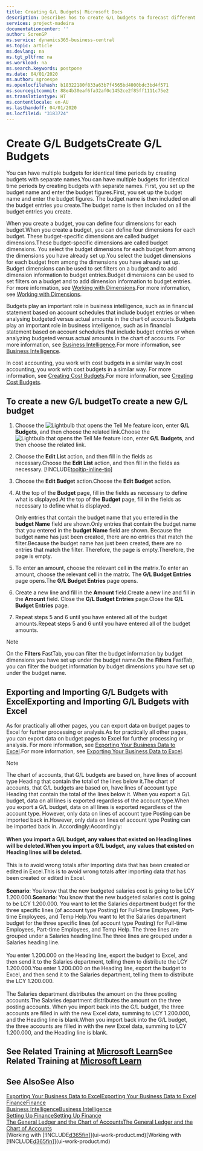 ```yaml
---
title: Creating G/L Budgets| Microsoft Docs
description: Describes hos to create G/L budgets to forecast different financial activities and assign dimensions for business intelligence purposes.
services: project-madeira
documentationcenter: ''
author: SorenGP
ms.service: dynamics365-business-central
ms.topic: article
ms.devlang: na
ms.tgt_pltfrm: na
ms.workload: na
ms.search.keywords: postpone
ms.date: 04/01/2020
ms.author: sgroespe
ms.openlocfilehash: b18322180f833a63b7f4565bd4000bdc3bd4f571
ms.sourcegitcommit: 88e4b30eaf6fa32af0c1452ce2f85ff1111c75e2
ms.translationtype: HT
ms.contentlocale: en-AU
ms.lasthandoff: 04/01/2020
ms.locfileid: "3183724"
---
```

# <a name="create-gl-budgets"></a><span data-ttu-id="049d9-103">Create G/L Budgets</span><span class="sxs-lookup"><span data-stu-id="049d9-103">Create G/L Budgets</span></span>
<span data-ttu-id="049d9-104">You can have multiple budgets for identical time periods by creating budgets with separate names.</span><span class="sxs-lookup"><span data-stu-id="049d9-104">You can have multiple budgets for identical time periods by creating budgets with separate names.</span></span> <span data-ttu-id="049d9-105">First, you set up the budget name and enter the budget figures.</span><span class="sxs-lookup"><span data-stu-id="049d9-105">First, you set up the budget name and enter the budget figures.</span></span> <span data-ttu-id="049d9-106">The budget name is then included on all the budget entries you create.</span><span class="sxs-lookup"><span data-stu-id="049d9-106">The budget name is then included on all the budget entries you create.</span></span>  

<span data-ttu-id="049d9-107">When you create a budget, you can define four dimensions for each budget.</span><span class="sxs-lookup"><span data-stu-id="049d9-107">When you create a budget, you can define four dimensions for each budget.</span></span> <span data-ttu-id="049d9-108">These budget-specific dimensions are called budget dimensions.</span><span class="sxs-lookup"><span data-stu-id="049d9-108">These budget-specific dimensions are called budget dimensions.</span></span> <span data-ttu-id="049d9-109">You select the budget dimensions for each budget from among the dimensions you have already set up.</span><span class="sxs-lookup"><span data-stu-id="049d9-109">You select the budget dimensions for each budget from among the dimensions you have already set up.</span></span> <span data-ttu-id="049d9-110">Budget dimensions can be used to set filters on a budget and to add dimension information to budget entries.</span><span class="sxs-lookup"><span data-stu-id="049d9-110">Budget dimensions can be used to set filters on a budget and to add dimension information to budget entries.</span></span> <span data-ttu-id="049d9-111">For more information, see [Working with Dimensions](finance-dimensions.md).</span><span class="sxs-lookup"><span data-stu-id="049d9-111">For more information, see [Working with Dimensions](finance-dimensions.md).</span></span>

<span data-ttu-id="049d9-112">Budgets play an important role in business intelligence, such as in financial statement based on account schedules that include budget entries or when analysing budgeted versus actual amounts in the chart of accounts.</span><span class="sxs-lookup"><span data-stu-id="049d9-112">Budgets play an important role in business intelligence, such as in financial statement based on account schedules that include budget entries or when analyzing budgeted versus actual amounts in the chart of accounts.</span></span> <span data-ttu-id="049d9-113">For more information, see [Business Intelligence](bi.md).</span><span class="sxs-lookup"><span data-stu-id="049d9-113">For more information, see [Business Intelligence](bi.md).</span></span>

<span data-ttu-id="049d9-114">In cost accounting, you work with cost budgets in a similar way.</span><span class="sxs-lookup"><span data-stu-id="049d9-114">In cost accounting, you work with cost budgets in a similar way.</span></span> <span data-ttu-id="049d9-115">For more information, see [Creating Cost Budgets](finance-create-cost-budgets.md).</span><span class="sxs-lookup"><span data-stu-id="049d9-115">For more information, see [Creating Cost Budgets](finance-create-cost-budgets.md).</span></span>    

## <a name="to-create-a-new-gl-budget"></a><span data-ttu-id="049d9-116">To create a new G/L budget</span><span class="sxs-lookup"><span data-stu-id="049d9-116">To create a new G/L budget</span></span>  
1. <span data-ttu-id="049d9-117">Choose the ![Lightbulb that opens the Tell Me feature](media/ui-search/search_small.png "Tell me what you want to do") icon, enter **G/L Budgets**, and then choose the related link.</span><span class="sxs-lookup"><span data-stu-id="049d9-117">Choose the ![Lightbulb that opens the Tell Me feature](media/ui-search/search_small.png "Tell me what you want to do") icon, enter **G/L Budgets**, and then choose the related link.</span></span>  
2. <span data-ttu-id="049d9-118">Choose the **Edit List** action, and then fill in the fields as necessary.</span><span class="sxs-lookup"><span data-stu-id="049d9-118">Choose the **Edit List** action, and then fill in the fields as necessary.</span></span> [!INCLUDE[tooltip-inline-tip](includes/tooltip-inline-tip_md.md)]  
3. <span data-ttu-id="049d9-119">Choose the **Edit Budget** action.</span><span class="sxs-lookup"><span data-stu-id="049d9-119">Choose the **Edit Budget** action.</span></span>
4. <span data-ttu-id="049d9-120">At the top of the **Budget** page, fill in the fields as necessary to define what is displayed.</span><span class="sxs-lookup"><span data-stu-id="049d9-120">At the top of the **Budget** page, fill in the fields as necessary to define what is displayed.</span></span>  

    <span data-ttu-id="049d9-121">Only entries that contain the budget name that you entered in the **budget Name** field are shown.</span><span class="sxs-lookup"><span data-stu-id="049d9-121">Only entries that contain the budget name that you entered in the **budget Name** field are shown.</span></span> <span data-ttu-id="049d9-122">Because the budget name has just been created, there are no entries that match the filter.</span><span class="sxs-lookup"><span data-stu-id="049d9-122">Because the budget name has just been created, there are no entries that match the filter.</span></span> <span data-ttu-id="049d9-123">Therefore, the page is empty.</span><span class="sxs-lookup"><span data-stu-id="049d9-123">Therefore, the page is empty.</span></span>  
5. <span data-ttu-id="049d9-124">To enter an amount, choose the relevant cell in the matrix.</span><span class="sxs-lookup"><span data-stu-id="049d9-124">To enter an amount, choose the relevant cell in the matrix.</span></span> <span data-ttu-id="049d9-125">The **G/L Budget Entries** page opens.</span><span class="sxs-lookup"><span data-stu-id="049d9-125">The **G/L Budget Entries** page opens.</span></span>  
6. <span data-ttu-id="049d9-126">Create a new line and fill in the **Amount** field.</span><span class="sxs-lookup"><span data-stu-id="049d9-126">Create a new line and fill in the **Amount** field.</span></span> <span data-ttu-id="049d9-127">Close the **G/L Budget Entries** page.</span><span class="sxs-lookup"><span data-stu-id="049d9-127">Close the **G/L Budget Entries** page.</span></span>  
7. <span data-ttu-id="049d9-128">Repeat steps 5 and 6 until you have entered all of the budget amounts.</span><span class="sxs-lookup"><span data-stu-id="049d9-128">Repeat steps 5 and 6 until you have entered all of the budget amounts.</span></span>  

> [!NOTE]  
>  <span data-ttu-id="049d9-129">On the **Filters** FastTab, you can filter the budget information by budget dimensions you have set up under the budget name.</span><span class="sxs-lookup"><span data-stu-id="049d9-129">On the **Filters** FastTab, you can filter the budget information by budget dimensions you have set up under the budget name.</span></span>

## <a name="exporting-and-importing-gl-budgets-with-excel"></a><span data-ttu-id="049d9-130">Exporting and Importing G/L Budgets with Excel</span><span class="sxs-lookup"><span data-stu-id="049d9-130">Exporting and Importing G/L Budgets with Excel</span></span>
<span data-ttu-id="049d9-131">As for practically all other pages, you can export data on budget pages to Excel for further processing or analysis.</span><span class="sxs-lookup"><span data-stu-id="049d9-131">As for practically all other pages, you can export data on budget pages to Excel for further processing or analysis.</span></span> <span data-ttu-id="049d9-132">For more information, see [Exporting Your Business Data to Excel](about-export-data.md).</span><span class="sxs-lookup"><span data-stu-id="049d9-132">For more information, see [Exporting Your Business Data to Excel](about-export-data.md).</span></span>

> [!NOTE]
> <span data-ttu-id="049d9-133">The chart of accounts, that G/L budgets are based on, have lines of account type Heading that contain the total of the lines below it.</span><span class="sxs-lookup"><span data-stu-id="049d9-133">The chart of accounts, that G/L budgets are based on, have lines of account type Heading that contain the total of the lines below it.</span></span> <span data-ttu-id="049d9-134">When you export a G/L budget, data on all lines is exported regardless of the account type.</span><span class="sxs-lookup"><span data-stu-id="049d9-134">When you export a G/L budget, data on all lines is exported regardless of the account type.</span></span> <span data-ttu-id="049d9-135">However, only data on lines of account type Posting can be imported back in.</span><span class="sxs-lookup"><span data-stu-id="049d9-135">However, only data on lines of account type Posting can be imported back in.</span></span> <span data-ttu-id="049d9-136">Accordingly:</span><span class="sxs-lookup"><span data-stu-id="049d9-136">Accordingly:</span></span> <br /><br /> <span data-ttu-id="049d9-137">**When you import a G/L budget, any values that existed on Heading lines will be deleted.**</span><span class="sxs-lookup"><span data-stu-id="049d9-137">**When you import a G/L budget, any values that existed on Heading lines will be deleted.**</span></span> <br /><br /> <span data-ttu-id="049d9-138">This is to avoid wrong totals after importing data that has been created or edited in Excel.</span><span class="sxs-lookup"><span data-stu-id="049d9-138">This is to avoid wrong totals after importing data that has been created or edited in Excel.</span></span><br /><br /> <span data-ttu-id="049d9-139">**Scenario**: You know that the new budgeted salaries cost is going to be LCY 1.200.000.</span><span class="sxs-lookup"><span data-stu-id="049d9-139">**Scenario**: You know that the new budgeted salaries cost is going to be LCY 1.200.000.</span></span> <span data-ttu-id="049d9-140">You want to let the Salaries department budget for the three specific lines (of account type Posting) for Full-time Employees, Part-time Employees, and Temp Help.</span><span class="sxs-lookup"><span data-stu-id="049d9-140">You want to let the Salaries department budget for the three specific lines (of account type Posting) for Full-time Employees, Part-time Employees, and Temp Help.</span></span> <span data-ttu-id="049d9-141">The three lines are grouped under a Salaries heading line.</span><span class="sxs-lookup"><span data-stu-id="049d9-141">The three lines are grouped under a Salaries heading line.</span></span><br /><br /><span data-ttu-id="049d9-142">You enter 1.200.000 on the Heading line, export the budget to Excel, and then send it to the Salaries department, telling them to distribute the LCY 1.200.000.</span><span class="sxs-lookup"><span data-stu-id="049d9-142">You enter 1.200.000 on the Heading line, export the budget to Excel, and then send it to the Salaries department, telling them to distribute the LCY 1.200.000.</span></span><br /><br /> <span data-ttu-id="049d9-143">The Salaries department distributes the amount on the three posting accounts.</span><span class="sxs-lookup"><span data-stu-id="049d9-143">The Salaries department distributes the amount on the three posting accounts.</span></span> <span data-ttu-id="049d9-144">When you import back into the G/L budget, the three accounts are filled in with the new Excel data, summing to LCY 1.200.000, and the Heading line is blank.</span><span class="sxs-lookup"><span data-stu-id="049d9-144">When you import back into the G/L budget, the three accounts are filled in with the new Excel data, summing to LCY 1.200.000, and the Heading line is blank.</span></span>

## <a name="see-related-training-at-microsoft-learn"></a><span data-ttu-id="049d9-145">See Related Training at [Microsoft Learn](/learn/modules/budgets-exchange-rates-dynamics-365-business-central/index)</span><span class="sxs-lookup"><span data-stu-id="049d9-145">See Related Training at [Microsoft Learn](/learn/modules/budgets-exchange-rates-dynamics-365-business-central/index)</span></span>

## <a name="see-also"></a><span data-ttu-id="049d9-146">See Also</span><span class="sxs-lookup"><span data-stu-id="049d9-146">See Also</span></span>
[<span data-ttu-id="049d9-147">Exporting Your Business Data to Excel</span><span class="sxs-lookup"><span data-stu-id="049d9-147">Exporting Your Business Data to Excel</span></span>](about-export-data.md)  
[<span data-ttu-id="049d9-148">Finance</span><span class="sxs-lookup"><span data-stu-id="049d9-148">Finance</span></span>](finance.md)  
[<span data-ttu-id="049d9-149">Business Intelligence</span><span class="sxs-lookup"><span data-stu-id="049d9-149">Business Intelligence</span></span>](bi.md)  
[<span data-ttu-id="049d9-150">Setting Up Finance</span><span class="sxs-lookup"><span data-stu-id="049d9-150">Setting Up Finance</span></span>](finance-setup-finance.md)  
[<span data-ttu-id="049d9-151">The General Ledger and the Chart of Accounts</span><span class="sxs-lookup"><span data-stu-id="049d9-151">The General Ledger and the Chart of Accounts</span></span>](finance-general-ledger.md)  
<span data-ttu-id="049d9-152">[Working with [!INCLUDE[d365fin](includes/d365fin_md.md)]](ui-work-product.md)</span><span class="sxs-lookup"><span data-stu-id="049d9-152">[Working with [!INCLUDE[d365fin](includes/d365fin_md.md)]](ui-work-product.md)</span></span>  

